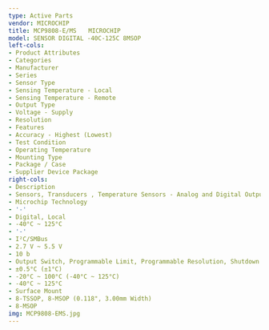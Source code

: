 ```yaml
---
type: Active Parts
vendor: MICROCHIP
title: MCP9808-E/MS　　MICROCHIP
model: SENSOR DIGITAL -40C-125C 8MSOP
left-cols:
- Product Attributes
- Categories
- Manufacturer
- Series
- Sensor Type
- Sensing Temperature - Local
- Sensing Temperature - Remote
- Output Type
- Voltage - Supply
- Resolution
- Features
- Accuracy - Highest (Lowest)
- Test Condition
- Operating Temperature
- Mounting Type
- Package / Case
- Supplier Device Package
right-cols:
- Description
- Sensors, Transducers , Temperature Sensors - Analog and Digital Output
- Microchip Technology
- '-'
- Digital, Local
- -40°C ~ 125°C
- '-'
- I²C/SMBus
- 2.7 V ~ 5.5 V
- 10 b
- Output Switch, Programmable Limit, Programmable Resolution, Shutdown Mode
- ±0.5°C (±1°C)
- -20°C ~ 100°C (-40°C ~ 125°C)
- -40°C ~ 125°C
- Surface Mount
- 8-TSSOP, 8-MSOP (0.118", 3.00mm Width)
- 8-MSOP
img: MCP9808-EMS.jpg
---
```

